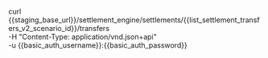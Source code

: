 
curl {{staging_base_url}}/settlement_engine/settlements/{{list_settlement_transfers_v2_scenario_id}}/transfers \
    -H "Content-Type: application/vnd.json+api" \
    -u  {{basic_auth_username}}:{{basic_auth_password}}


